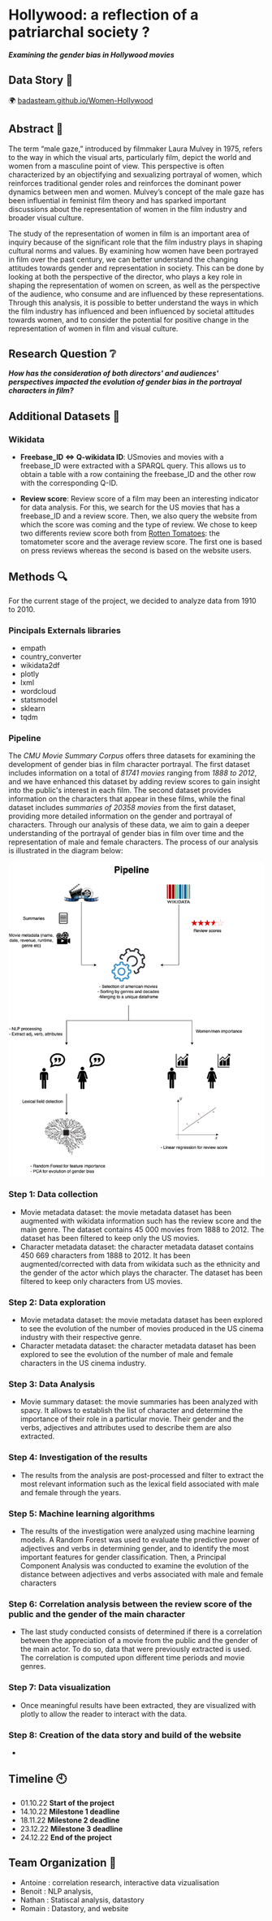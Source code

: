 


# Hollywood: a reflection of a patriarchal society ?
___Examining the gender bias in Hollywood movies___

## Data Story :book:

🌍 [badasteam.github.io/Women-Hollywood](https://badasteam.github.io/US_Cinema/Datastory)

## Abstract :memo:
<!---
A 150 word description of the project idea and goals. What’s the motivation behind your project? What story would you like to tell, and why?)
--->
The term “male gaze,” introduced by filmmaker Laura Mulvey in 1975, refers to the way in which the visual arts, particularly film, depict the world and women from a masculine point of view. This perspective is often characterized by an objectifying and sexualizing portrayal of women, which reinforces traditional gender roles and reinforces the dominant power dynamics between men and women. Mulvey’s concept of the male gaze has been influential in feminist film theory and has sparked important discussions about the representation of women in the film industry and broader visual culture.

The study of the representation of women in film is an important area of inquiry because of the significant role that the film industry plays in shaping cultural norms and values. By examining how women have been portrayed in film over the past century, we can better understand the changing attitudes towards gender and representation in society. This can be done by looking at both the perspective of the director, who plays a key role in shaping the representation of women on screen, as well as the perspective of the audience, who consume and are influenced by these representations. Through this analysis, it is possible to better understand the ways in which the film industry has influenced and been influenced by societal attitudes towards women, and to consider the potential for positive change in the representation of women in film and visual culture.


## Research Question :grey_question:
<!---
A list of research questions you would like to address during the project.
--->
<i><strong>How has the consideration of both directors' and audiences' perspectives impacted the evolution of gender bias in the portrayal characters in film? </strong></i>



## Additional Datasets :fax:
<!---
List the additional dataset(s) you want to use (if any), and some ideas on how you expect to get, manage, process, and enrich it/them.
Show us that you’ve read the docs and some examples, and that you have a clear idea on what to expect. Discuss data size and format if relevant.
It is your responsibility to check that what you propose is feasible.
--->
### Wikidata

* **Freebase_ID <=> Q-wikidata ID**: USmovies and movies with a freebase_ID were extracted with a SPARQL query. This allows us to obtain a table with a row containing the freebase_ID and the other row with the corresponding Q-ID.

* **Review score**: Review score of a film may been an interesting indicator for data analysis. For this, we search for the US movies that has a freebase_ID and a review score. Then, we also query the website from which the score was coming and the type of review. We chose to keep two differents review score both from [Rotten Tomatoes](https://www.rottentomatoes.com): the tomatometer score and the average review score. The first one is based on press reviews whereas the second is based on the website users.


## Methods :mag:

For the current stage of the project, we decided to analyze data from 1910 to 2010. 
### Pincipals Externals libraries
* empath
* country_converter
* wikidata2df
* plotly
* lxml
* wordcloud
* statsmodel
* sklearn
* tqdm

### Pipeline
The <i>CMU Movie Summary Corpus</i> offers three datasets for examining the development of gender bias in film character portrayal. The first dataset includes information on a total of <i>81741 movies</i> ranging from <i>1888 to 2012</i>, and we have enhanced this dataset by adding review scores to gain insight into the public's interest in each film. The second dataset provides information on the characters that appear in these films, while the final dataset includes <i>summaries of 20358 movies</i> from the first dataset, providing more detailed information on the gender and portrayal of characters.
Through our analysis of these data, we aim to gain a deeper understanding of the portrayal of gender bias in film over time and the representation of male and female characters. The process of our analysis is illustrated in the diagram below:


<!---
Pipeline schema
--->
<p align="center"> 
  <img src="./03_Outputs/img/diag_pipeline.png" alt="schema" width="600"/>
</p>

### Step 1: Data collection

* Movie metadata dataset: the movie metadata dataset has been augmented with wikidata information such has the review score and the main genre. The dataset contains 45 000 movies from 1888 to 2012. The dataset has been filtered to keep only the US movies.
* Character metadata dataset: the character metadata dataset contains 450 669 characters from 1888 to 2012. It has been augmented/corrected with data from wikidata such as the ethnicity and the gender of the actor which plays the character. The dataset has been filtered to keep only characters from US movies.

### Step 2: Data exploration

* Movie metadata dataset: the movie metadata dataset has been explored to see the evolution of the number of movies produced in the US cinema industry with their respective genre.
* Character metadata dataset: the character metadata dataset has been explored to see the evolution of the number of male and female characters in the US cinema industry.

### Step 3: Data Analysis

* Movie summary dataset: the movie summaries has been analyzed with spacy. It allows to establish the list of character and determine the importance of their role in a particular movie. Their gender and the verbs, adjectives and attributes used to describe them are also extracted.

### Step 4: Investigation of the results

* The results from the analysis are post-processed and filter to extract the most relevant information such as the lexical field associated with male and female through the years.

### Step 5: Machine learning algorithms

* The results of the investigation were analyzed using machine learning models. A Random Forest was used to evaluate the predictive power of adjectives and verbs in determining gender, and to identify the most important features for gender classification. Then, a Principal Component Analysis was conducted to examine the evolution of the distance between adjectives and verbs associated with male and female characters

### Step 6: Correlation analysis between the review score of the public and the gender of the main character

* The last study conducted consists of determined if there is a correlation between the appreciation of a movie from the public and the gender of the main actor. To do so, data that were previously extracted is used. The correlation is computed upon different time periods and movie genres.

### Step 7: Data visualization

* Once meaningful results have been extracted, they are visualized with plotly to allow the reader to interact with the data.

### Step 8: Creation of the data story and build of the website

* 
                                                    


## Timeline :clock10:
* 01.10.22 **Start of the project**
* 14.10.22 **Milestone 1 deadline**
* 18.11.22 **Milestone 2 deadline**
* 23.12.22 **Milestone 3 deadline**
* 24.12.22 **End of the project**


## Team Organization :raised_hands:
* Antoine : correlation research, interactive data vizualisation
* Benoit : NLP analysis, 
* Nathan : Statiscal analysis, datastory 
* Romain : Datastory, and website











<!---
-------------------------------------------------------------------------------------------------------------------------------------------------------------------------------------------------------------------------------------------------------------------------------------------------------------------------------------------------------------------------------------------------------------------------------------------------------------------------------------------------------------------------------------------------------------------------------------------------------------------------------------------------------------------------


README_2
# Hollywood: a reflection of a patriarchal society ?


___Examining the role of Women in Hollywood and how it reflects our society ?___

## Abstract
The term “male gaze,” introduced by filmmaker Laura Mulvey in 1975, refers to the way in which the visual arts, particularly film, depict the world and women from a masculine point of view. This perspective is often characterized by an objectifying and sexualizing portrayal of women, which reinforces traditional gender roles and reinforces the dominant power dynamics between men and women. Mulvey’s concept of the male gaze has been influential in feminist film theory and has sparked important discussions about the representation of women in the film industry and broader visual culture.

The study of the representation of women in film is an important area of inquiry because of the significant role that the film industry plays in shaping cultural norms and values. By examining how women have been portrayed in film over the past century, we can better understand the changing attitudes towards gender and representation in society. This can be done by looking at both the perspective of the director, who plays a key role in shaping the representation of women on screen, as well as the perspective of the audience, who consume and are influenced by these representations. Through this analysis, it is possible to better understand the ways in which the film industry has influenced and been influenced by societal attitudes towards women, and to consider the potential for positive change in the representation of women in film and visual culture.

## Research questions
* <i><strong>How has the consideration of both directors' and audiences' perspectives impacted the evolution of gender bias in the portrayal characters in film? </strong></i>

## Website
To access our insane website please clic [here](https://badasteam.github.io/US_Cinema/Datastory)!

## Proposed additional datasets
### Wikidata

* **Freebase_ID <=> Q-wikidata ID**: USmovies and movies with a freebase_ID were extracted with a SPARQL query. This allows us to obtain a table with a row containing the freebase_ID and the other row with the corresponding Q-ID.

* **Review score**: Review score of a film may been an interesting indicator for data analysis. For this, we search for the US movies that has a freebase_ID and a review score. Then, we also query the website from which the score was coming and the type of review. We chose to keep two differents review score both from [Rotten Tomatoes](https://www.rottentomatoes.com): the tomatometer score and the average review score. The first one is based on press reviews whereas the second is based on the website users.


## Methods

### Pincipals Externals libraries
* empath
* country_converter
* wikidata2df
* plotly
* lxml
* wordcloud
* statsmodel
* sklearn
* tqdm

### Step 1: Data collection

* Movie metadata dataset: the movie metadata dataset has been augmented with wikidata information such has the review score and the main genre. The dataset contains 45 000 movies from 1888 to 2012. The dataset has been filtered to keep only the US movies.
* Character metadata dataset: the character metadata dataset contains 450 669 characters from 1888 to 2012. It has been augmented/corrected with data from wikidata such as the ethnicity and the gender of the actor which plays the character. The dataset has been filtered to keep only characters from US movies.

### Step 2: Data exploration

* Movie metadata dataset: the movie metadata dataset has been explored to see the evolution of the number of movies produced in the US cinema industry with their respective genre.
* Character metadata dataset: the character metadata dataset has been explored to see the evolution of the number of characters and their in the US cinema industry.

### Step 3: Data Analysis

* Movie summary dataset: the movie summaries has been analyzed with spacy. It allows to establish the list of character and determine th eimportance of their role in a particular movie. Their gender andthe verbs and adjectives used to describe them are also extracted.

### Step 4: Investigation of the results

* The results from the analysis are post-processed and filter to extract the most relevant information such as the lexical field associated with male and female through the years.

### Step 5: Data visualization

* Once meaningful results have been extracted, they are visualized with plotly to allow the reader to interact with the data.

### Step 6: Correlation analysis between the review score of the public and the gender of the main character

* The last study conducted consists of determined if there is a correlatio between the appreciation of a movie from the public and the gender of the main actor. To do so, data that were previously extracted is used. The correlation is computed upon different time periods and movie genres.

### Step 7: Creation of the data story and build of the website


## bADAssteam members contribution
* Antoine : Correlation research, complete final data visualisation
* Benoit : Summaries exploration: ML algorithm and NLP
* Nathan : Summaries analysis: Random forest and PCA
* Romain : Datastory, interactive data visualization and website






README_1



___Study of the evolution of the representation of women in the american cinema industry from 1888 to 2012___

## Abstract

In 1975, the filmmaker Laura Muley highlighted the underrepresentation of women in film industry and more broadly in visual culture. She introduced the term "male gaze" and allow people to question the place of women in the cinema industry. The American cinema industry played a strong role on the western society and appears as a good area of study to examine how women's representation has changed over the period of nearly a century. It would be interesting to first examine the underlying distinctions between men and women's presence in a movie. Specifically, to investigate the ages of the actors and actresses as well as the roles' percentage of occupations. Then, we will explore the representation of women in front of the camera. In fact, by examining the roles they play, one might gain an understanding of how the director stages them. 

## Research questions

* <i><strong>How has the consideration of both directors' and audiences' perspectives impacted the evolution of gender bias in the portrayal characters in film? </strong></i>

## Proposed additional datasets
## Wikidata


* **Freebase_ID <=> Q-wikidata ID**: USmovies and movies with a freebase_ID were extracted with a SPARQL query. This allows us to obtain a table with a row containing the freebase_ID and the other row with the corresponding Q-ID.

* **Review score**: Review score of a film may been an interesting indicator for data analysis. For this, we search for the US movies that has a freebase_ID and a review score. Then, we also query the website from which the score was coming and the type of review. We chose to keep two differents review score both from [Rotten Tomatoes](https://www.rottentomatoes.com): the tomatometer score and the average review score. The first one is based on press reviews whereas the second is based on the website users.

## Google trends

* **Interest by region**: The relative number of request for the name of the main actors dataset were extracted from Google Trends using the PYTRENDS API. In order to compare all the actors on the same basis and because of the limitations from Google Trens, an iterative process was applied in order to normalize each subset of 5 actors.

* **Most common queries**: As we believe that the queries related to the actors might be interesting to assess how people percieve them, a first reaserch allowed us to gather queries related to "actor" and "actress". This could be used to extend the initial dataframe with the queries related to each movies' main actors.

<p align="center">
  <img src="img/output.png" width="600"/>
</p>
<p align="center">
  <img src="img/output2.png" width="600"/>
</p>


# Methods

### Libraries
* empath
* country_converter
* wikidata2df
* plotly
* lxml
* pytrends
* wordcloud

## Dataset
### *-Movie metadata dataset*
To analyze only the US cinema industry, the first step was to exclude all the non-US movies. Then, we decided to import the available review_score from wikidata. To do so, we create a mapping dataset where each row contains the freebase_ID, the wikidata_ID, the review score and the origin of the review score.\
After opening the dataset, data exploration has been performed. USA is, by far, the country that produces the highest amount of movies.

<p align="center">
  <img src="img/world_map.png" width="600"/>
</p>

### *-Character metadata dataset*
After exploring the dataset, we noticed that some informations were missing or wrong. Some Actor_gender were wrong and the ethnicity columns had just a freebase_Id but not any label. Missing values have been collected from wikidata and implemented in the dataset. The actor age at release has also been corrected, in some cases it was negative. This outlier values have been replaced by the opposite for the negative ones and by NaN for the big ones. Finally the dataset is filtered with only US movies.

### *-Movie summary dataset*
Movie summary dataset represents a great source of data for analyzing the representation of woman in the cinema industry. It has been decided to perform a pronoun analysis on each summary. The pronoun are separated in two categories: male and female. The occurence of each pronoun is counted and added into a dataframe. The principal and secondary characters are also extracted from the summaries. The occurence of the character's name are counted and the most frequent one is considered to be the principal character. The next step is to identify if the actor behind the character is a male or a female and to extract his name.


## Initial analyses

### *-Difference between men and women's place*
 **Step 1**: Investigate the part of women in movies across decades: 
* Evaluation of the mean and standard deviation of percentage of women in each decade
* Linear regression to see the parameters to see the parameters influencing the women part\

**Step 2**: Explore the difference in age between actor and actress:
* Evolution of the mean age across the decades

### *-Representation of women in movies : summary processing*
**Step 1**: Identify the main character and its gender \
**Step 2**: Examine the repartition between male and female principal character and its evolution across the decades \
**Step 3**: Examine how women's roles are qualified in the summaries. Conduct a lexical analysis to see the evolution of the way lexical fields associated with male gaze are used.


# Proposed timeline

* **02.12.22: Homework 2 deadline**
* 05.12.22 : data analysis, extract important features
* 10.12.22 : critic and select reliable results
* 16.12.22 : complete code, appropriate data visualization
* 20.12.22 : complete datastory
* **23.12.22 : Milestone 3 deadline**

# Organization within the team

For milestone 2:
* Antoine : Querying data from Wikidata
* Benoit : Queryring data from Google Trends
* Nathan : Dataset exploration, analyzing movie summaries
* Romain : Dataset exploration, focus on the USA

For milestone 3:
* Antoine : correlation research, complete final data visualisation
* Benoit : Statistical analysis, complete trends and website
* Nathan : Push on lexical analysis combine with trends
* Romain : Datastory, interactive data visualization and website

--------------------------------------------------------------------------------------------------------------------------------------------------------------------------------------------------------------------------------------------------------------------------------------------------------------------------------------------
### Data handling
First step in the analysis is to set the scoop of the dataset on USA movies. Remove all other countries from character, movie and summaries dataset. In addition, we analyze character gender by country to confirm the previous point. To continue the preliminary processing, we make an analysis to complete our dataset for missing value in gender and ethnicity. Moreover, for a futher study on public sentiment, we gather review scores from Wikidata. And finally, we perform an NLP program on summaries to extract mains characters as well as adjectives and verbs that describes them.

### Preliminary analysis
From the data handling we wanted to go deeper on the male/female analysis. So we look at the weighting of male/female character per decade and then per genre. 



### Summaries analysis 
From all the words extract thank to the NLP, we proceed a normalization by lexical fields (over 190). We compute a scores based on the words frequencies. In order to compare description of character, we take the invers intersection of the lexical field. With this we wonder if it is possible to preddict if the character is male or female based on the description. So we do a random forest and a PCA on adjectives and verbs.

### Review analysis
Finally we want to understand the public point of view by analysis the review score of movie buy genre and decade. To proceed, we decide to do a separation in the dataset at 1970 and to a linear regression between the two subsets. With this, we can analize in the public sentiment will change for female character or not.

--->
